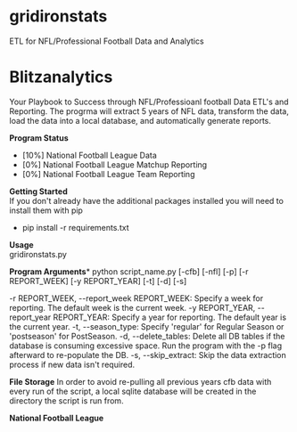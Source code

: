 # gridironstats
ETL for NFL/Professional Football Data and Analytics

# Blitzanalytics
Your Playbook to Success through NFL/Professioanl football Data ETL's and Reporting.
The progrma will extract 5 years of NFL data, transform the data, load the data into a local database, and automatically generate reports.  

**Program Status**
<br>
- [10%] National Football League Data
- [0%] National Football League Matchup Reporting
- [0%] National Football League Team Reporting

**Getting Started**
<br>
  If you don't already have the additional packages installed you will need to install them with pip
  - pip install -r requirements.txt

**Usage**
<br>
  gridironstats.py

**Program Arguments***
  python script_name.py [-cfb] [-nfl] [-p] [-r REPORT_WEEK] [-y REPORT_YEAR] [-t] [-d] [-s]
  
  -r REPORT_WEEK, --report_week REPORT_WEEK: Specify a week for reporting. The default week is the current week.
  -y REPORT_YEAR, --report_year REPORT_YEAR: Specify a year for reporting. The default year is the current year.
  -t, --season_type: Specify 'regular' for Regular Season or 'postseason' for PostSeason.
  -d, --delete_tables: Delete all DB tables if the database is consuming excessive space. Run the program with the -p flag afterward to re-populate the DB.
  -s, --skip_extract: Skip the data extraction process if new data isn't required.


**File Storage**
  In order to avoid re-pulling all previous years cfb data with every run of the script, a local sqlite database will be created in the directory the script is run from. 


**National Football League**
